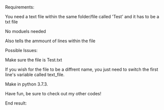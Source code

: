 Requirements:

You need a text file within the same folder/file called 'Test' and it has to be a txt file

No moduels needed 

Also tells the ammount of lines within the file

Possible Issues:

Make sure the file is Test.txt

If you wish for the file to be a diffrent name, you just need to switch the first line's variable called text_file.

Make in python 3.7.3.

Have fun, be sure to check out my other codes!

End result:

